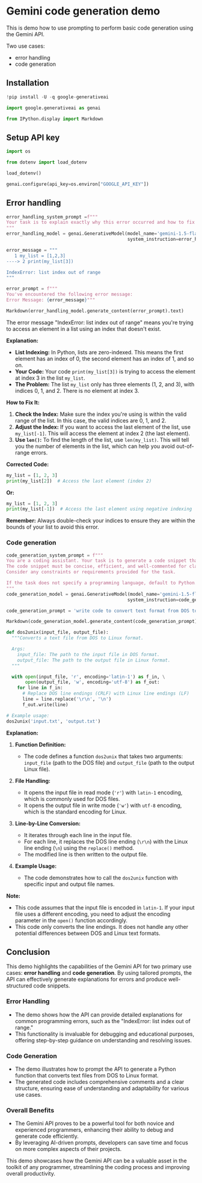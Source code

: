 # Gemini code generation demo

This is demo how to use prompting to perform basic code generation using the Gemini API.

Two use cases: 
- error handling
- code generation

## Installation


```python
!pip install -U -q google-generativeai
```


```python
import google.generativeai as genai

from IPython.display import Markdown
```

## Setup API key


```python
import os

from dotenv import load_dotenv

load_dotenv()

genai.configure(api_key=os.environ["GOOGLE_API_KEY"])
```

## Error handling


```python
error_handling_system_prompt =f"""
Your task is to explain exactly why this error occurred and how to fix it.
"""
error_handling_model = genai.GenerativeModel(model_name='gemini-1.5-flash-latest', generation_config={"temperature": 0},
                                             system_instruction=error_handling_system_prompt)
```


```python
error_message = """
   1 my_list = [1,2,3]
----> 2 print(my_list[3])

IndexError: list index out of range
"""

error_prompt = f"""
You've encountered the following error message:
Error Message: {error_message}"""

Markdown(error_handling_model.generate_content(error_prompt).text)
```




The error message "IndexError: list index out of range" means you're trying to access an element in a list using an index that doesn't exist.

**Explanation:**

* **List Indexing:** In Python, lists are zero-indexed. This means the first element has an index of 0, the second element has an index of 1, and so on.
* **Your Code:** Your code `print(my_list[3])` is trying to access the element at index 3 in the list `my_list`.
* **The Problem:** The list `my_list` only has three elements (1, 2, and 3), with indices 0, 1, and 2. There is no element at index 3.

**How to Fix It:**

1. **Check the Index:** Make sure the index you're using is within the valid range of the list. In this case, the valid indices are 0, 1, and 2.
2. **Adjust the Index:** If you want to access the last element of the list, use `my_list[-1]`. This will access the element at index 2 (the last element).
3. **Use `len()`:** To find the length of the list, use `len(my_list)`. This will tell you the number of elements in the list, which can help you avoid out-of-range errors.

**Corrected Code:**

```python
my_list = [1, 2, 3]
print(my_list[2])  # Access the last element (index 2)
```

**Or:**

```python
my_list = [1, 2, 3]
print(my_list[-1])  # Access the last element using negative indexing
```

**Remember:** Always double-check your indices to ensure they are within the bounds of your list to avoid this error. 




### Code generation


```python
code_generation_system_prompt = f"""
You are a coding assistant. Your task is to generate a code snippet that accomplishes a specific goal.
The code snippet must be concise, efficient, and well-commented for clarity.
Consider any constraints or requirements provided for the task.

If the task does not specify a programming language, default to Python.
"""
code_generation_model = genai.GenerativeModel(model_name='gemini-1.5-flash-latest', generation_config={"temperature": 0},
                                             system_instruction=code_generation_system_prompt)
```


```python
code_generation_prompt = 'write code to convert text format from DOS to Linux'

Markdown(code_generation_model.generate_content(code_generation_prompt).text)
```




```python
def dos2unix(input_file, output_file):
  """Converts a text file from DOS to Linux format.

  Args:
    input_file: The path to the input file in DOS format.
    output_file: The path to the output file in Linux format.
  """

  with open(input_file, 'r', encoding='latin-1') as f_in, \
       open(output_file, 'w', encoding='utf-8') as f_out:
    for line in f_in:
      # Replace DOS line endings (CRLF) with Linux line endings (LF)
      line = line.replace('\r\n', '\n')
      f_out.write(line)

# Example usage:
dos2unix('input.txt', 'output.txt')
```

**Explanation:**

1. **Function Definition:**
   - The code defines a function `dos2unix` that takes two arguments: `input_file` (path to the DOS file) and `output_file` (path to the output Linux file).

2. **File Handling:**
   - It opens the input file in read mode (`'r'`) with `latin-1` encoding, which is commonly used for DOS files.
   - It opens the output file in write mode (`'w'`) with `utf-8` encoding, which is the standard encoding for Linux.

3. **Line-by-Line Conversion:**
   - It iterates through each line in the input file.
   - For each line, it replaces the DOS line ending (`\r\n`) with the Linux line ending (`\n`) using the `replace()` method.
   - The modified line is then written to the output file.

4. **Example Usage:**
   - The code demonstrates how to call the `dos2unix` function with specific input and output file names.

**Note:**

- This code assumes that the input file is encoded in `latin-1`. If your input file uses a different encoding, you need to adjust the encoding parameter in the `open()` function accordingly.
- This code only converts the line endings. It does not handle any other potential differences between DOS and Linux text formats.




## Conclusion

This demo highlights the capabilities of the Gemini API for two primary use cases: **error handling** and **code generation**. By using tailored prompts, the API can effectively generate explanations for errors and produce well-structured code snippets.

### Error Handling
- The demo shows how the API can provide detailed explanations for common programming errors, such as the "IndexError: list index out of range."
- This functionality is invaluable for debugging and educational purposes, offering step-by-step guidance on understanding and resolving issues.

### Code Generation
- The demo illustrates how to prompt the API to generate a Python function that converts text files from DOS to Linux format.
- The generated code includes comprehensive comments and a clear structure, ensuring ease of understanding and adaptability for various use cases.

### Overall Benefits
- The Gemini API proves to be a powerful tool for both novice and experienced programmers, enhancing their ability to debug and generate code efficiently.
- By leveraging AI-driven prompts, developers can save time and focus on more complex aspects of their projects.

This demo showcases how the Gemini API can be a valuable asset in the toolkit of any programmer, streamlining the coding process and improving overall productivity.



```python

```
